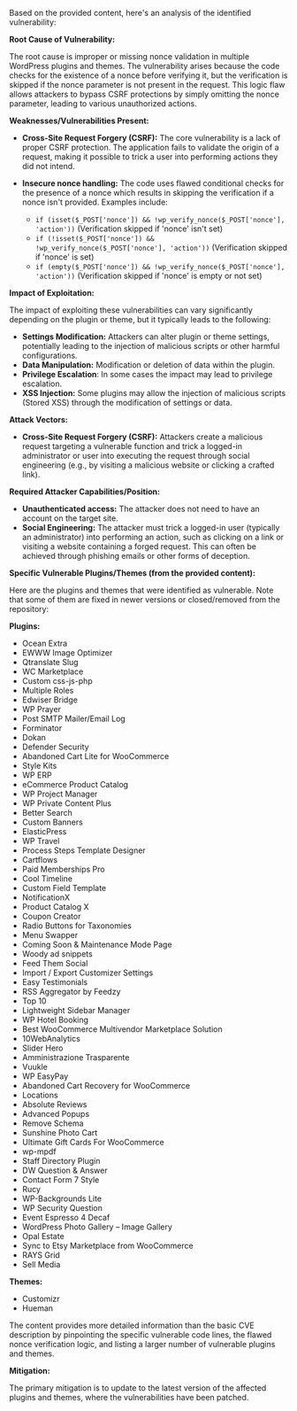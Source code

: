 Based on the provided content, here's an analysis of the identified vulnerability:

**Root Cause of Vulnerability:**

The root cause is improper or missing nonce validation in multiple WordPress plugins and themes. The vulnerability arises because the code checks for the existence of a nonce before verifying it, but the verification is skipped if the nonce parameter is not present in the request. This logic flaw allows attackers to bypass CSRF protections by simply omitting the nonce parameter, leading to various unauthorized actions.

**Weaknesses/Vulnerabilities Present:**

*   **Cross-Site Request Forgery (CSRF):** The core vulnerability is a lack of proper CSRF protection. The application fails to validate the origin of a request, making it possible to trick a user into performing actions they did not intend.
*   **Insecure nonce handling:** The code uses flawed conditional checks for the presence of a nonce which results in skipping the verification if a nonce isn't provided. Examples include:

    *   `if (isset($_POST['nonce']) && !wp_verify_nonce($_POST['nonce'], 'action'))` (Verification skipped if 'nonce' isn't set)
    *   `if (!isset($_POST['nonce']) && !wp_verify_nonce($_POST['nonce'], 'action'))` (Verification skipped if 'nonce' is set)
    *   `if (empty($_POST['nonce']) && !wp_verify_nonce($_POST['nonce'], 'action'))` (Verification skipped if 'nonce' is empty or not set)

**Impact of Exploitation:**

The impact of exploiting these vulnerabilities can vary significantly depending on the plugin or theme, but it typically leads to the following:

*   **Settings Modification:** Attackers can alter plugin or theme settings, potentially leading to the injection of malicious scripts or other harmful configurations.
*   **Data Manipulation:** Modification or deletion of data within the plugin.
*   **Privilege Escalation**: In some cases the impact may lead to privilege escalation.
*   **XSS Injection:** Some plugins may allow the injection of malicious scripts (Stored XSS) through the modification of settings or data.

**Attack Vectors:**

*   **Cross-Site Request Forgery (CSRF):** Attackers create a malicious request targeting a vulnerable function and trick a logged-in administrator or user into executing the request through social engineering (e.g., by visiting a malicious website or clicking a crafted link).

**Required Attacker Capabilities/Position:**

*   **Unauthenticated access:** The attacker does not need to have an account on the target site.
*   **Social Engineering:** The attacker must trick a logged-in user (typically an administrator) into performing an action, such as clicking on a link or visiting a website containing a forged request. This can often be achieved through phishing emails or other forms of deception.

**Specific Vulnerable Plugins/Themes (from the provided content):**

Here are the plugins and themes that were identified as vulnerable. Note that some of them are fixed in newer versions or closed/removed from the repository:

**Plugins:**

*   Ocean Extra
*   EWWW Image Optimizer
*   Qtranslate Slug
*   WC Marketplace
*   Custom css-js-php
*   Multiple Roles
*   Edwiser Bridge
*   WP Prayer
*   Post SMTP Mailer/Email Log
*   Forminator
*   Dokan
*   Defender Security
*   Abandoned Cart Lite for WooCommerce
*   Style Kits
*   WP ERP
*   eCommerce Product Catalog
*   WP Project Manager
*   WP Private Content Plus
*   Better Search
*   Custom Banners
*   ElasticPress
*   WP Travel
*   Process Steps Template Designer
*   Cartflows
*   Paid Memberships Pro
*   Cool Timeline
*   Custom Field Template
*   NotificationX
*   Product Catalog X
*   Coupon Creator
*   Radio Buttons for Taxonomies
*   Menu Swapper
*   Coming Soon & Maintenance Mode Page
*   Woody ad snippets
*  Feed Them Social
*   Import / Export Customizer Settings
*   Easy Testimonials
*  RSS Aggregator by Feedzy
*   Top 10
*   Lightweight Sidebar Manager
*   WP Hotel Booking
*   Best WooCommerce Multivendor Marketplace Solution
*   10WebAnalytics
*  Slider Hero
*  Amministrazione Trasparente
*  Vuukle
*  WP EasyPay
*  Abandoned Cart Recovery for WooCommerce
*  Locations
*  Absolute Reviews
*  Advanced Popups
*  Remove Schema
*  Sunshine Photo Cart
*   Ultimate Gift Cards For WooCommerce
*  wp-mpdf
* Staff Directory Plugin
* DW Question & Answer
* Contact Form 7 Style
* Rucy
* WP-Backgrounds Lite
* WP Security Question
* Event Espresso 4 Decaf
* WordPress Photo Gallery – Image Gallery
* Opal Estate
* Sync to Etsy Marketplace from WooCommerce
* RAYS Grid
* Sell Media

**Themes:**

*   Customizr
*   Hueman

The content provides more detailed information than the basic CVE description by pinpointing the specific vulnerable code lines, the flawed nonce verification logic, and listing a larger number of vulnerable plugins and themes.

**Mitigation:**

The primary mitigation is to update to the latest version of the affected plugins and themes, where the vulnerabilities have been patched.